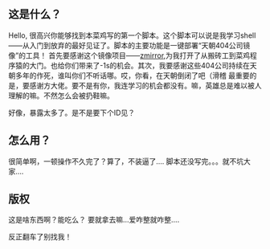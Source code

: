 ## 这是什么？

Hello, 很高兴你能够找到本菜鸡写的第一个脚本。这个脚本可以说是我学习shell——从入门到放弃的最好见证了。脚本的主要功能是一键部署“天朝404公司镜像”的工具！
首先要感谢这个镜像项目——[zmirror](https://github.com/aploium/zmirror),为我打开了从搬砖工到菜鸡程序猿的大门。也给你们带来了-1s的机会。其次，我要感谢这些404公司持续在天朝多年的作死，谁叫你们不听话哪。哎，你看，在天朝倒闭了吧（滑稽
最重要的是，要感谢方大佬。要不是有你，我连学习的机会都没有。嘛，英雄总是难以被人理解的嘛。不然怎么会被扔鞋嘛。

好像，暴露太多了。是不是要下个ID见？
## 怎么用？

很简单啊，一顿操作不久完了？算了，不装逼了....
脚本还没写完。。。就不坑大家....

## 版权

这是啥东西啊？能吃么？
要就拿去嘛...爱咋整就咋整....

反正翻车了别找我！


